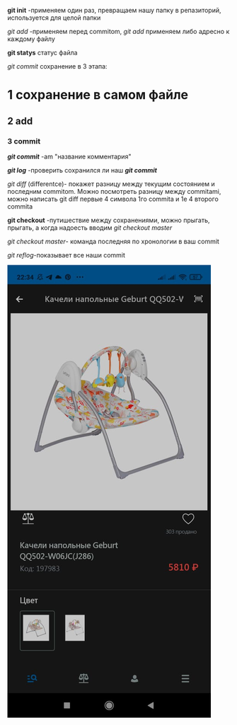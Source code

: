 **git init** -применяем один раз, превращаем нашу папку в репазиторий, используется для целой папки

_git add_ -применяем перед commitom, _git add_ применяем либо адресно к каждому файлу

**git statys** статус файла

*git commit* сохранение в 3 этапа:

# 1 сохранение в самом файле 

## 2 add

### 3 commit

***git commit*** -am "название комментария"

***git log*** -проверить сохранился ли наш ***git commit***

_git diff_ (differentce)- покажет разницу между текущим состоянием и последним commitom. Можно посмотреть разницу между commitami, можно написать git diff первые 4 символа 1го commita и 1е 4 второго commita

**git checkout** -путишествие между сохранениями, можно прыгать, прыгать, а когда надоесть вводим *git checkout master*

*git checkout master*- команда последняя по хронологии в ваш commit

*git reflog*-показывает все наши commit

![мое фото](./img.jpg)